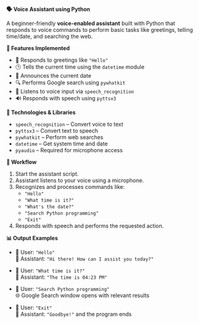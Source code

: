 **🗣️ Voice Assistant using Python**

A beginner-friendly **voice-enabled assistant** built with Python that responds to voice commands to perform basic tasks like greetings, telling time/date, and searching the web.

**📁 Features Implemented**
- 👋 Responds to greetings like `"Hello"`
- 🕒 Tells the current time using the `datetime` module
- 📅 Announces the current date
- 🔍 Performs Google search using `pywhatkit`
- 🎤 Listens to voice input via `speech_recognition`
- 🔊 Responds with speech using `pyttsx3`

**🔧 Technologies & Libraries**

- `speech_recognition` – Convert voice to text
- `pyttsx3` – Convert text to speech
- `pywhatkit` – Perform web searches
- `datetime` – Get system time and date
- `pyaudio` – Required for microphone access

**🧠 Workflow**

1. Start the assistant script.
2. Assistant listens to your voice using a microphone.
3. Recognizes and processes commands like:
   - `"Hello"`
   - `"What time is it?"`
   - `"What's the date?"`
   - `"Search Python programming"`
   - `"Exit"`
4. Responds with speech and performs the requested action.
   
**📊 Output Examples**

- 🎤 User: `"Hello"`  
  💬 Assistant: `"Hi there! How can I assist you today?"`

- 🎤 User: `"What time is it?"`  
  💬 Assistant: `"The time is 04:23 PM"`

- 🎤 User: `"Search Python programming"`  
  🌐 Google Search window opens with relevant results

- 🎤 User: `"Exit"`  
  💬 Assistant: `"Goodbye!"` and the program ends
